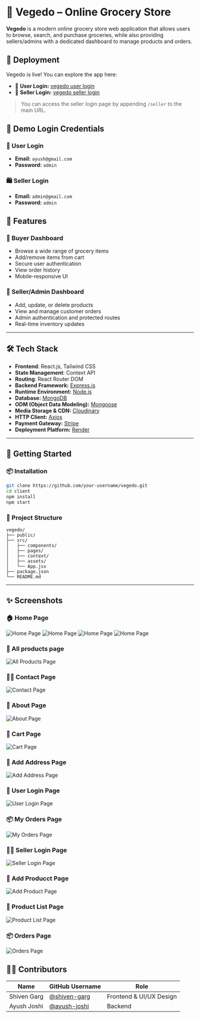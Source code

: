 # 🥦 Vegedo – Online Grocery Store

**Vegedo** is a modern online grocery store web application that allows users to browse, search, and purchase groceries, while also providing sellers/admins with a dedicated dashboard to manage products and orders.

## 🚀 Deployment

Vegedo is live! You can explore the app here:

- 🔗 **User Login:** [vegedo user login](https://vegedo.onrender.com)
- 🛒 **Seller Login:** [vegedo seller login](https://vegedo.onrender.com/seller)

> You can access the seller login page by appending `/seller` to the main URL.

## 🔐 Demo Login Credentials

### 👤 User Login
- **Email:** `ayush@gmail.com`  
- **Password:** `admin`

### 🛍️ Seller Login
- **Email:** `admin@gmail.com`  
- **Password:** `admin`

## 🧾 Features

### 👤 Buyer Dashboard
- Browse a wide range of grocery items
- Add/remove items from cart
- Secure user authentication
- View order history
- Mobile-responsive UI

### 🛒 Seller/Admin Dashboard
- Add, update, or delete products
- View and manage customer orders
- Admin authentication and protected routes
- Real-time inventory updates

---

## 🛠️ Tech Stack

- **Frontend**: React.js, Tailwind CSS
- **State Management**: Context API
- **Routing**: React Router DOM
- **Backend Framework:** [Express.js](https://expressjs.com/)
- **Runtime Environment:** [Node.js](https://nodejs.org/)
- **Database:** [MongoDB](https://www.mongodb.com/)
- **ODM (Object Data Modeling):** [Mongoose](https://mongoosejs.com/)
- **Media Storage & CDN:** [Cloudinary](https://cloudinary.com/)
- **HTTP Client:** [Axios](https://axios-http.com/)
- **Payment Gateway:** [Stripe](https://stripe.com/)
- **Deployment Platform:** [Render](https://render.com/)


  
---

## 🏁 Getting Started 

### 📦 Installation

```bash
git clone https://github.com/your-username/vegedo.git
cd client
npm install
npm start
```

### 📁 Project Structure 

```
vegedo/
├── public/
├── src/
│   ├── components/
│   ├── pages/
│   ├── context/
│   ├── assets/
│   └── App.jsx
├── package.json
└── README.md
```

---

## ✨ Screenshots

### 🏠 Home Page
![Home Page](https://github.com/user-attachments/assets/1e84145a-13d0-4f35-a750-80a82b4289bd)
![Home Page](https://github.com/user-attachments/assets/a65eca51-9bf2-458b-a44c-01c1aa91d25b)
![Home Page](https://github.com/user-attachments/assets/d52337ca-8f35-49a6-97f5-754d84dabb30)
![Home Page](https://github.com/user-attachments/assets/ace940ad-117d-45cf-ad52-39b742092b0c)

### 🧺 All products page
![All Products Page](https://github.com/user-attachments/assets/ad017f26-e2f0-4059-9b98-a6fdb66e6b9d)

### 🧑‍💼 Contact Page
![Contact Page](https://github.com/user-attachments/assets/bdecfac6-a961-4fe5-826f-af0a5c88a466)

### 📖 About Page
![About Page](https://github.com/user-attachments/assets/f3f32558-16bd-4ee4-91b3-0e5f41572f01)

### 🛒 Cart Page
![Cart Page](https://github.com/user-attachments/assets/771a2a4a-0ad5-49f0-8e09-03fb20839ec2)

### 🏢 Add Address Page
![Add Address Page](https://github.com/user-attachments/assets/45f9ea56-9c22-4c57-969e-531f4e4dc310)

### 🔐 User Login Page
![User Login Page](https://github.com/user-attachments/assets/31c25cb1-5a12-44a8-84c3-5ca5bfc1bb6b)

### 📦 My Orders Page
![My Orders Page](https://github.com/user-attachments/assets/18e4e895-3399-49b4-a8b5-3431577a5fe2)

### 🧑‍💼 Seller Login Page
![Seller Login Page](https://github.com/user-attachments/assets/d69036d0-2c87-4679-8c63-5243b491659f)

### 🛒 Add Producct Page
![Add Product Page](https://github.com/user-attachments/assets/0b8b7f7a-6155-4bce-b317-dc90267be944)

### 🧾 Product List Page
![Product List Page](https://github.com/user-attachments/assets/a6efe5f4-fd6a-4da4-93ae-18580596706d)

### 📦 Orders Page
![Orders Page](https://github.com/user-attachments/assets/9163500f-1066-4429-8371-32d67789f215)

## 👨‍💻 Contributors

| Name           | GitHub Username                            | Role                   |
|----------------|---------------------------------------------|------------------------|
| Shiven Garg    | [@shiven-garg](https://github.com/Shiven20) | Frontend & UI/UX Design |
| Ayush Joshi    | [@ayush-joshi](https://github.com/ayushjoshicodes) | Backend |

